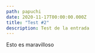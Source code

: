 ```yaml
---
path: papuchi
date: 2020-11-17T00:00:00.000Z
title: "Test #2"
description: Test de la entrada
---
```

Esto es maravilloso